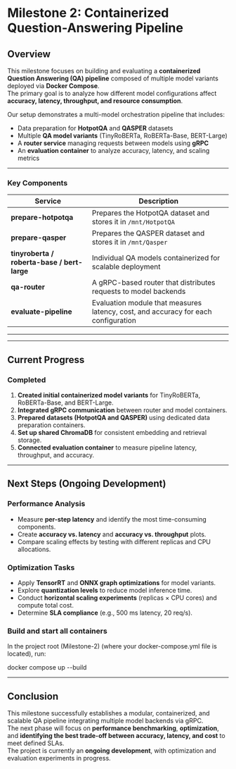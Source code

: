 # Milestone 2: Containerized Question-Answering Pipeline

## Overview
This milestone focuses on building and evaluating a **containerized Question Answering (QA) pipeline** composed of multiple model variants deployed via **Docker Compose**.  
The primary goal is to analyze how different model configurations affect **accuracy, latency, throughput, and resource consumption**.

Our setup demonstrates a multi-model orchestration pipeline that includes:
- Data preparation for **HotpotQA** and **QASPER** datasets  
- Multiple **QA model variants** (TinyRoBERTa, RoBERTa-Base, BERT-Large)  
- A **router service** managing requests between models using **gRPC**  
- An **evaluation container** to analyze accuracy, latency, and scaling metrics  

---

### Key Components

| Service | Description |
|----------|--------------|
| **prepare-hotpotqa** | Prepares the HotpotQA dataset and stores it in `/mnt/HotpotQA` |
| **prepare-qasper** | Prepares the QASPER dataset and stores it in `/mnt/Qasper` |
| **tinyroberta / roberta-base / bert-large** | Individual QA models containerized for scalable deployment |
| **qa-router** | A gRPC-based router that distributes requests to model backends |
| **evaluate-pipeline** | Evaluation module that measures latency, cost, and accuracy for each configuration |

---

---

## Current Progress

### Completed
1. **Created initial containerized model variants** for TinyRoBERTa, RoBERTa-Base, and BERT-Large.  
2. **Integrated gRPC communication** between router and model containers.  
3. **Prepared datasets (HotpotQA and QASPER)** using dedicated data preparation containers.  
4. **Set up shared ChromaDB** for consistent embedding and retrieval storage.  
5. **Connected evaluation container** to measure pipeline latency, throughput, and accuracy.

---

## Next Steps (Ongoing Development)

### Performance Analysis
- Measure **per-step latency** and identify the most time-consuming components.  
- Create **accuracy vs. latency** and **accuracy vs. throughput** plots.  
- Compare scaling effects by testing with different replicas and CPU allocations.

### Optimization Tasks
- Apply **TensorRT** and **ONNX graph optimizations** for model variants.  
- Explore **quantization levels** to reduce model inference time.  
- Conduct **horizontal scaling experiments** (replicas × CPU cores) and compute total cost.  
- Determine **SLA compliance** (e.g., 500 ms latency, 20 req/s).

### Build and start all containers
In the project root (Milestone-2) (where your docker-compose.yml file is located), run:

docker compose up --build

---

## Conclusion
This milestone successfully establishes a modular, containerized, and scalable QA pipeline integrating multiple model backends via gRPC.  
The next phase will focus on **performance benchmarking**, **optimization**, and **identifying the best trade-off between accuracy, latency, and cost** to meet defined SLAs.  
The project is currently an **ongoing development**, with optimization and evaluation experiments in progress.
